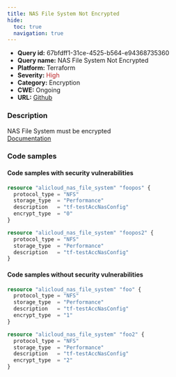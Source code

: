 ```yaml
---
title: NAS File System Not Encrypted
hide:
  toc: true
  navigation: true
---
```


-   **Query id:** 67bfdff1-31ce-4525-b564-e94368735360
-   **Query name:** NAS File System Not Encrypted
-   **Platform:** Terraform
-   **Severity:** <span style="color:#bb2124">High</span>
-   **Category:** Encryption
-   **CWE:** Ongoing
-   **URL:** [Github](https://github.com/DataDog/kics/tree/master/assets/queries/terraform/alicloud/nas_file_system_not_encrypted)

### Description
NAS File System must be encrypted<br>
[Documentation](https://registry.terraform.io/providers/aliyun/alicloud/latest/docs/resources/nas_file_system#encrypt_type)

### Code samples
#### Code samples with security vulnerabilities
```tf title="Positive test num. 1 - tf file" hl_lines="5"
resource "alicloud_nas_file_system" "foopos" {
  protocol_type = "NFS"
  storage_type  = "Performance"
  description   = "tf-testAccNasConfig"
  encrypt_type  = "0"
}

```
```tf title="Positive test num. 2 - tf file" hl_lines="1"
resource "alicloud_nas_file_system" "foopos2" {
  protocol_type = "NFS"
  storage_type  = "Performance"
  description   = "tf-testAccNasConfig"
}

```


#### Code samples without security vulnerabilities
```tf title="Negative test num. 1 - tf file"
resource "alicloud_nas_file_system" "foo" {
  protocol_type = "NFS"
  storage_type  = "Performance"
  description   = "tf-testAccNasConfig"
  encrypt_type  = "1"
}

```
```tf title="Negative test num. 2 - tf file"
resource "alicloud_nas_file_system" "foo2" {
  protocol_type = "NFS"
  storage_type  = "Performance"
  description   = "tf-testAccNasConfig"
  encrypt_type  = "2"
}

```
